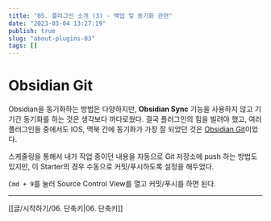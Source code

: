 ```yaml
---
title: "05. 플러그인 소개 (3) - 백업 및 동기화 관련"
date: "2023-03-04 13:27:19"
publish: true
slug: "about-plugins-03"
tags: []
---
```


# Obsidian Git

Obsidian을 동기화하는 방법은 다양하지만, **Obsidian Sync** 기능을 사용하지 않고 기기간 동기화를 하는 것은 생각보다 까다로웠다. 결국 플러그인의 힘을 빌려야 했고, 여러 플러그인들 중에서도 IOS, 맥북 간에 동기화가 가장 잘 되었던 것은 [Obsidian Git](https://obsidian.md/plugins?id=obsidian-git)이었다.

스케줄링을 통해서 내가 작업 중이던 내용을 자동으로 Git 저장소에 push 하는 방법도 있지만, 이 Starter의 경우 수동으로 커밋/푸시하도록 설정을 해두었다.

`Cmd + 9`를 눌러 Source Control View를 열고 커밋/푸시를 하면 된다.

---

[[글/시작하기/06. 단축키|06. 단축키]]
